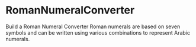 # RomanNumeralConverter
Build a Roman Numeral Converter Roman numerals are based on seven symbols and can be written using various combinations to represent Arabic numerals.
